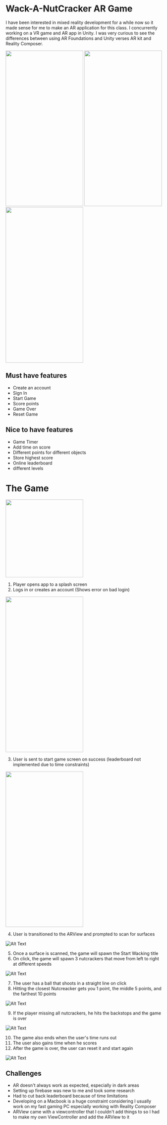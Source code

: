 # Wack-A-NutCracker AR Game
I have been interested in mixed reality development for a while now so it made sense for me to make an AR application for this class.  I concurrently working on a VR game and AR app in Unity.  I was very curious to see the differences between using AR Foundations and Unity verses AR kit and Reality Composer. 

<img src="https://cdn.discordapp.com/attachments/701222956478496778/842587547812757524/image0.png" width="250" height="500"> <img src="https://cdn.discordapp.com/attachments/701222956478496778/842587548273606706/image1.png" width="250" height="500"> <img src="https://cdn.discordapp.com/attachments/701222956478496778/842587548512944168/image2.png" width="250" height="500">

## Must have features
* Create an account
* Sign In
* Start Game
* Score points
* Game Over
* Reset Game

## Nice to have features
* Game Timer
* Add time on score
* Different points for different objects
* Store highest score
* Online leaderboard
* different levels

# The Game
<img src="https://cdn.discordapp.com/attachments/701222956478496778/842587548814409778/image3.png" width="250" height="250">

1. Player opens app to a splash screen
2. Logs in or creates an account (Shows error on bad login)

<img src="https://cdn.discordapp.com/attachments/701222956478496778/842587549008527360/image4.png" width="250" height="500">

3. User is sent to start game screen on success (leaderboard not implemented due to time constraints)

<img src="https://cdn.discordapp.com/attachments/701222956478496778/842587549242884126/image5.png" width="250" height="500">

4. User is transitioned to the ARView and prompted to scan for surfaces

![Alt Text](https://media.giphy.com/media/7oCZLNkAWGj8Qux6ii/giphy.gif)

5. Once a surface is scanned, the game will spawn the Start Wacking title
6. On click, the game will spawn 3 nutcrackers that move from left to right at different speeds 

![Alt Text](https://media.giphy.com/media/GBcEomcaDLTEVwrQNL/giphy.gif)

7. The user has a ball that shoots in a straight line on click
8. Hitting the closest Nutcreacker gets you 1 point, the middle 5 points, and the farthest 10 points

![Alt Text](https://media.giphy.com/media/YZ9e90wXPUc7Ad1svN/giphy.gif)

9. If the player missing all nutcrackers, he hits the backstops and the game is over

![Alt Text](https://media.giphy.com/media/eg8vidSuXdAPL4QF8X/giphy.gif)

10. The game also ends when the user's time runs out
11. The user also gains time when he scores
12. After the game is over, the user can reset it and start again

![Alt Text](4.gif)

## Challenges
* AR doesn't always work as expected, especially in dark areas
* Setting up firebase was new to me and took some research
* Had to cut back leaderboard because of time limitations
* Developing on a Macbook is a huge constraint considering I usually work on my fast gaming PC especially working with Reality Composer 
* ARView came with a viewcontroller that I couldn't add things to so I had to make my own ViewController and add the ARView to it
